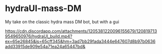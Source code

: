 # hydraUI-mass-DM
My take on the classic hydra mass DM bot, but with a gui


https://cdn.discordapp.com/attachments/1205381220096155679/1208197139549650976/hydraUI_build.mp4?ex=65e26845&is=65cff345&hm=3ad7bb29fada3444e647607d8b97b0636add33915de909e54a71ea24a65447bd&
